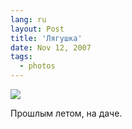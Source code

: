 ```yaml
---
lang: ru
layout: Post
title: 'Лягушка'
date: Nov 12, 2007
tags:
  - photos
---
```


![](http://wow.sapegin.me/380j0U0v1a1Q/sapegin-artem-20d-2006-07-24-232-3256.jpg)

Прошлым летом, на даче.

